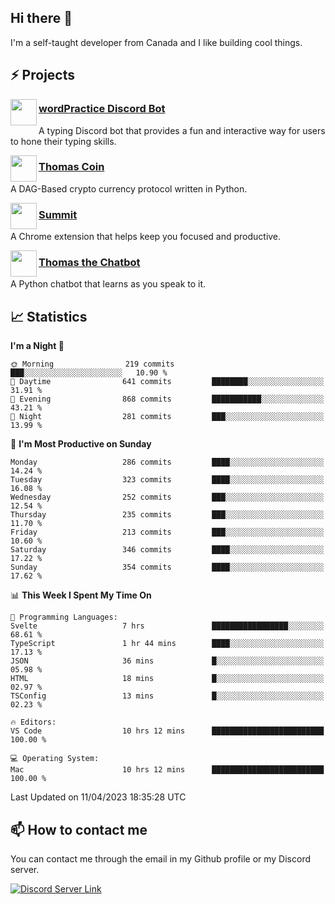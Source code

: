 <h2>Hi there 👋</h2>

<p>I'm a self-taught developer from Canada and I like building cool things.</p>

<h2>⚡ Projects</h2>

<img align="left" src="https://i.imgur.com/BIzs17V.png" width="42" height="42" />
<h3><a target="_blank" href="https://wordpractice.principle.sh/">wordPractice Discord Bot</a></h3>
<p>A typing Discord bot that provides a fun and interactive way for users to hone their typing skills.</p>

<img align="left" src="https://i.imgur.com/4FdQpgN.png" width="42" height="42" />
<h3><a href="https://github.com/principle105/thomas-coin">Thomas Coin</a></h3>
<p>A DAG-Based crypto currency protocol written in Python.</p>

<img align="left" src="https://i.imgur.com/Ly8Atho.png" width="42" height="42" />
<h3><a href="https://summit.sh/">Summit</a></h3>
<p>A Chrome extension that helps keep you focused and productive.</p>

<img align="left" src="https://i.imgur.com/hA9YF2s.png" width="42" height="42" />
<h3><a href="https://github.com/principle105/thomasthechatbot">Thomas the Chatbot</a></h3>
<p>A Python chatbot that learns as you speak to it.</p>

<h2>📈 Statistics</h2>

<!--START_SECTION:waka-->
**I'm a Night 🦉** 

```text
🌞 Morning                219 commits         ███░░░░░░░░░░░░░░░░░░░░░░   10.90 % 
🌆 Daytime                641 commits         ████████░░░░░░░░░░░░░░░░░   31.91 % 
🌃 Evening                868 commits         ███████████░░░░░░░░░░░░░░   43.21 % 
🌙 Night                  281 commits         ███░░░░░░░░░░░░░░░░░░░░░░   13.99 % 
```
📅 **I'm Most Productive on Sunday** 

```text
Monday                   286 commits         ████░░░░░░░░░░░░░░░░░░░░░   14.24 % 
Tuesday                  323 commits         ████░░░░░░░░░░░░░░░░░░░░░   16.08 % 
Wednesday                252 commits         ███░░░░░░░░░░░░░░░░░░░░░░   12.54 % 
Thursday                 235 commits         ███░░░░░░░░░░░░░░░░░░░░░░   11.70 % 
Friday                   213 commits         ███░░░░░░░░░░░░░░░░░░░░░░   10.60 % 
Saturday                 346 commits         ████░░░░░░░░░░░░░░░░░░░░░   17.22 % 
Sunday                   354 commits         ████░░░░░░░░░░░░░░░░░░░░░   17.62 % 
```


📊 **This Week I Spent My Time On** 

```text
💬 Programming Languages: 
Svelte                   7 hrs               █████████████████░░░░░░░░   68.61 % 
TypeScript               1 hr 44 mins        ████░░░░░░░░░░░░░░░░░░░░░   17.13 % 
JSON                     36 mins             █░░░░░░░░░░░░░░░░░░░░░░░░   05.98 % 
HTML                     18 mins             █░░░░░░░░░░░░░░░░░░░░░░░░   02.97 % 
TSConfig                 13 mins             █░░░░░░░░░░░░░░░░░░░░░░░░   02.23 % 

🔥 Editors: 
VS Code                  10 hrs 12 mins      █████████████████████████   100.00 % 

💻 Operating System: 
Mac                      10 hrs 12 mins      █████████████████████████   100.00 % 
```


 Last Updated on 11/04/2023 18:35:28 UTC
<!--END_SECTION:waka-->

<h2>📫 How to contact me</h2>

You can contact me through the email in my Github profile or my Discord server.

[![Discord Server Link](https://dcbadge.vercel.app/api/server/DHnk46C)](https://discord.gg/DHnk46C)

